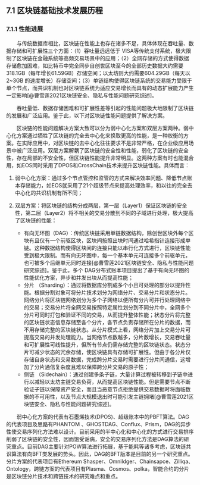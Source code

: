 ## 7.1 区块链基础技术发展历程
### 7.1.1 性能进展
 

&emsp;&emsp;与传统数据库相比，区块链在性能上也存在诸多不足，具体体现在吞吐量、数据存储和可扩展性三个方面：（1）吞吐量远远低于 VISA等传统支付系统，极大限制了区块链在金融系统等高频交易场景中的应用；（2）全网存储的方式使得数据存储愈加困难，如比特币中完全同步自创世区块至今的全部历史数据大约需要318.1GB（每年增长61.59GB）存储空间；以太坊则大约需要604.29GB（每天以2~3GB 的速度增长）存储空间；（3）单链结构使得区块链系统的交易能力受限于单个节点，而共识机制也对区块链系统为适应交易增长而具有的动态扩展能力产生一定影响[@曹雪莲2021区块链安全、隐私与性能问题研究综述]。 

&emsp;&emsp;吞吐量低、数据存储困难和可扩展性差等引起的性能问题极大地限制了区块链的发展和广泛应用。鉴于此，以下对区块链性能问题提供了解决方案。

&emsp;&emsp;区块链的性能问题解决方案大致可以分为弱中心化方案和双层方案两种。弱中心化方案通过牺牲了区块链的完全去中心化来换取更高的性能，是一种权衡的方案。在实际应用中，对区块链的去中心化往往要求不是非常严格，在企业级应用场景中被广泛应用。双层方案解耦了区块链的安全性和性能，弱化了区块链的安全性，存在局部的不安全性，但区块链性能提升非常明显。这两种方案有时也能混合用，如EOS同时采用了DPOS和CrossChain技术来提升区块链性能。具体而言：


1. 弱中心化方案：通过多个节点管控和监管的方式来解决效率问题、降低节点账本存储能力，如EOS就采用了21个超级节点来提高处理效率，和以往的完全去中心化的共识机制有所不同；

2. 双层方案：将区块链的结构分成两层，第一层（Layer1）保证区块链的安全性，第二层（Layer2）将不相关的交易分散到不同的子域进行处理，极大提高了区块链的性能：
   * 有向无环图（DAG）：传统区块链采用单链数据结构，除创世区块外每个区块有且仅有一个前驱区块，区块间按照出块时间通过哈希指针连接形成单链。这种数据结构使得区块间的连接只能以串行化方式进行，区块链性能受到极大限制。而有向无环图中，每一个基本单元可连接多个前驱单元，也可被多个后继单元同时连接[@曹雪莲2021区块链安全、隐私与性能问题研究综述]。鉴于此，多个 DAG分布式账本项目提出了基于有向无环图的性能优化方案，异步和并发出块从而提高性能；
   * 分片 （Sharding）：通过将数据库分割成多个小且可处理的部分以提升性能。根据分割对象可将分片技术划分为网络分片、交易分片和状态分片。网络分片将区块链网络划分为多个子网络以便所有分片可并行处理网络中的交易；交易分片将全网交易按照特定属性划分到不同分片中，全网多个分片可同时打包和验证不同的交易，从而提升整体性能；状态分片将完整的区块链状态信息存储至各个分片，各节点负责存储所在分片的数据，而不用存储完整的区块链状态。从分片模式上看，网络分片加上交易分片可提高交易的并发处理能力。当网络节点数越多，分片数增长，交易吞吐量和可扩展性可线性提升，但所有节点仍需存储完整的区块链状态。状态分片可减少状态的冗余存储，使区块链具有存储可扩展性。但由于各分片仅存储自身状态和交易数据，完成跨分片交易时需要进行分片间通信，这增加了分片通信复杂度且难以保障跨分片交易的原子性；
   * 侧链 （Sidechain）：通过创建多条子链，大量计算过程被转移到子链中进行以减轻以太坊主链交易负荷，从而提高区块链性能。但是需要节点不断验证子链以保障资产安全，而且当恶意节点拒绝提供交易数据时将面临数据的不可用性，以及节点大规模退出时可能引发主链拥堵[@曹雪莲2021区块链安全、隐私与性能问题研究综述]。

&emsp;&emsp;弱中心化方案的代表有石墨烯技术(DPOS)、超级账本中的PBFT算法。DAG的代表项目及思路有PHANTOM 、GHOSTDAG、Conflux、Prism，DAG的异步性使交易序列化方法难以设计。目前采用的半中心化和中心化的方式进行交易排序削弱了区块链的安全性，因而饱受诟病，安全的交易序列化方法是DAG算法的研究重点。目前DAG主要针对POW算法进行拓展，基于能耗等诸多考虑，区块链共识算法有向BFT类发展的势头。因此，DAG的BFT版本是目前的另一个研究重点。分片方案的代表项目有Ethereum Shasper、Omnildger、Chainsapce、Zilliqa、Ontology，跨链方案的代表项目有Plasma、Cosmos、polka，智能合约的分片是区块链分片技术和跨链技术的研究难点和重点。